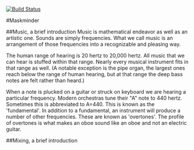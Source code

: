 [![Build Status](https://travis-ci.org/michaelkunc/maskminder.png?branch=master)](https://travis-ci.org/michaelkunc/maskminder)

#Maskminder

##Music, a brief introduction
Music is mathematical endeavor as well as an artistic one. Sounds are simply frequencies. What we call music is an arrangement of those frequencies into a recognizable and pleasing way.

The human range of hearing is 20 hertz to 20,000 hertz. All music that we can hear is stuffed within that range. Nearly every musical instrument fits in that range as well. (A notable exception is the pipe organ, the largest ones reach below the range of human hearing, but at that range the deep bass notes are felt rather than heard.)

When a note is plucked on a guitar or struck on keyboard we are hearing a particular frequency. Modern orchestras tune their "A" note to 440 hertz. Sometimes this is abbreviated to A=440. This is known as the 'fundamental'. In addition to a fundamental, an instrument will produce a number of other frequencies. These are known as 'overtones'. The profile of overtones is what makes an oboe sound like an oboe and not an electric guitar.

##Mixing, a brief introduction
